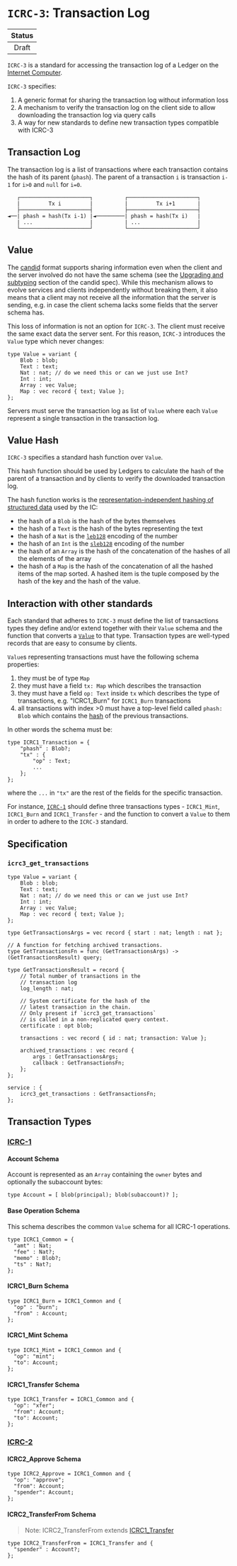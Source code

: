 # `ICRC-3`: Transaction Log

| Status |
|:------:|
| Draft  |

`ICRC-3` is a standard for accessing the transaction log of a Ledger on the [Internet Computer](https://internetcomputer.org).

`ICRC-3` specifies:
1. A generic format for sharing the transaction log without information loss
2. A mechanism to verify the transaction log on the client side to allow downloading the transaction log via query calls
3. A way for new standards to define new transaction types compatible with ICRC-3

## Transaction Log

The transaction log is a list of transactions where each transaction contains the hash of its parent (`phash`). The parent of a transaction `i` is transaction `i-1` for `i>0` and `null` for `i=0`.

```
   ┌──────────────────────┐          ┌──────────────────────┐
   |         Tx i         |          |         Tx i+1       |
   ├──────────────────────┤          ├──────────────────────┤
◄──| phash = hash(Tx i-1) |◄─────────| phash = hash(Tx i)   |
   | ...                  |          | ...                  |
   └──────────────────────┘          └──────────────────────┘

```

## Value

The [candid](https://github.com/dfinity/candid) format supports sharing information even when the client and the server involved do not have the same schema (see the [Upgrading and subtyping](https://github.com/dfinity/candid/blob/master/spec/Candid.md#upgrading-and-subtyping) section of the candid spec). While this mechanism allows to evolve services and clients
independently without breaking them, it also means that a client may not receive all the information that the server is sending, e.g. in case the client schema lacks some fields that the server schema has.

This loss of information is not an option for `ICRC-3`. The client must receive the same exact data the server sent. For this reason, `ICRC-3` introduces the `Value` type which never changes: 

```
type Value = variant { 
    Blob : blob; 
    Text : text; 
    Nat : nat; // do we need this or can we just use Int?
    Int : int;
    Array : vec Value; 
    Map : vec record { text; Value }; 
};
```

Servers must serve the transaction log as list of `Value` where each `Value` represent a single transaction in the transaction log.

## Value Hash

`ICRC-3` specifies a standard hash function over `Value`.

This hash function should be used by Ledgers to calculate the hash of the parent of a transaction and by clients to verify the downloaded transaction log.

The hash function works is the [representation-independent hashing of structured data](https://internetcomputer.org/docs/current/references/ic-interface-spec#hash-of-map) used by the IC:
- the hash of a `Blob` is the hash of the bytes themselves
- the hash of a `Text` is the hash of the bytes representing the text
- the hash of a `Nat` is the [`leb128`](https://en.wikipedia.org/wiki/LEB128#Unsigned_LEB128) encoding of the number
- the hash of an `Int` is the [`sleb128`](https://en.wikipedia.org/wiki/LEB128#Signed_LEB128) encoding of the number
- the hash of an `Array` is the hash of the concatenation of the hashes of all the elements of the array
- the hash of a `Map` is the hash of the concatenation of all the hashed items of the map sorted. A hashed item is the tuple composed by the hash of the key and the hash of the value.

## Interaction with other standards

Each standard that adheres to `ICRC-3` must define the list of transactions types they define and/or extend together with their `Value` schema and the function that converts a [`Value`](#value) to that type. Transaction types are well-typed records that are easy to consume by clients.

`Value`s representing transactions must have the following schema properties:
1. they must be of type `Map`
1. they must have a field `tx: Map` which describes the transaction
1. they must have a field `op: Text` inside `tx` which describes the type of transactions, e.g. "ICRC1_Burn" for `ICRC1_Burn` transactions
1. all transactions with index >0 must have a top-level field called `phash: Blob` which contains the [hash](#value-hash) of the previous transactions. 

In other words the schema must be:

```
type ICRC1_Transaction = {
    "phash" : Blob?;
    "tx" : {
        "op" : Text;
        ...
    };
};
```

where the `...` in `"tx"` are the rest of the fields for the specific transaction.

For instance, [`ICRC-1`](https://github.com/dfinity/ICRC-1/tree/main/standards/ICRC-1) should define three transactions types - `ICRC1_Mint`, `ICRC1_Burn` and `ICRC1_Transfer` - and the function to convert a `Value` to them in order to adhere to the `ICRC-3` standard.

## Specification

### `icrc3_get_transactions`

```
type Value = variant { 
    Blob : blob; 
    Text : text; 
    Nat : nat; // do we need this or can we just use Int?
    Int : int;
    Array : vec Value; 
    Map : vec record { text; Value }; 
};

type GetTransactionsArgs = vec record { start : nat; length : nat };

// A function for fetching archived transactions.
type GetTransactionsFn = func (GetTransactionsArgs) -> (GetTransactionsResult) query;

type GetTransactionsResult = record {
    // Total number of transactions in the
    // transaction log
    log_length : nat;
    
    // System certificate for the hash of the
    // latest transaction in the chain.
    // Only present if `icrc3_get_transactions`
    // is called in a non-replicated query context.
    certificate : opt blob;

    transactions : vec record { id : nat; transaction: Value };

    archived_transactions : vec record {
        args : GetTransactionsArgs;
        callback : GetTransactionsFn;
    };
};

service : {
    icrc3_get_transactions : GetTransactionsFn;
};
```

## Transaction Types

### [ICRC-1](../ICRC-1/README.md)

#### Account Schema

Account is represented as an `Array` containing the `owner` bytes and optionally the subaccount bytes:

```
type Account = [ blob(principal); blob(subaccount)? ];
```


#### Base Operation Schema

This schema describes the common `Value` schema for all ICRC-1 operations.

```
type ICRC1_Common = {
  "amt" : Nat;
  "fee" : Nat?;
  "memo" : Blob?;
  "ts" : Nat?;
};
```

#### ICRC1_Burn Schema

```
type ICRC1_Burn = ICRC1_Common and {
  "op" : "burn";
  "from" : Account;
};
```

#### ICRC1_Mint Schema

```
type ICRC1_Mint = ICRC1_Common and {
  "op": "mint";
  "to": Account;
};
```

#### ICRC1_Transfer Schema

```
type ICRC1_Transfer = ICRC1_Common and {
  "op": "xfer";
  "from": Account;
  "to": Account;
};
```

### [ICRC-2](../ICRC-2/README.md)


#### ICRC2_Approve Schema

```
type ICRC2_Approve = ICRC1_Common and {
  "op": "approve";
  "from": Account;
  "spender": Account;
};
```

#### ICRC2_TransferFrom Schema

> Note: ICRC2_TransferFrom extends [ICRC1_Transfer](#icrc1_transfer-schema)

```
type ICRC2_TransferFrom = ICRC1_Transfer and {
  "spender" : Account?;
};
```